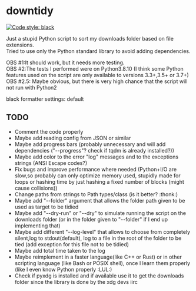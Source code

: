 # downtidy

[![Code style: black](https://img.shields.io/badge/code%20style-black-000000.svg)](https://github.com/psf/black)

Just a stupid Python script to sort my downloads folder based on file extensions.  
Tried to use only the Python standard library to avoid adding dependencies.

OBS #1:It should work, but it needs more testing.  
OBS #2:The tests I performed were on Python3.8.10 (I think some Python features used on the script are only available to versions 3.3+,3.5+ or 3.7+)  
OBS #2.5: Maybe obvious, but there is very high chance that the script will not run with Python2

black formatter settings: default

## TODO

* Comment the code properly
* Maybe add reading config from JSON or similar
* Maybe add progress bars (probably unnecessary and will add dependencies ("--progress"? check if tqdm is already installed?))
* Maybe add color to the error "log" messages and to the exceptions strings (ANSI Escape codes?)
* Fix bugs and improve performance where needed (Python+I/O are slow,so probably can only optimize memory used, stupidly made for loops or hashing time by just hashing a fixed number of blocks (might cause collisions))
* Change paths from strings to Path types/class (is it better? :thonk:)
* Maybe add "--folder" argument that allows the folder path given to be used as target to be tidied
* Maybe add "--dry-run" or "--dry" to simulate running the script on the downloads folder (or in the folder given to "--folder" if I end up implementing that)
* Maybe add different "--log-level" that allows to choose from completely silent,log to stdout(default), log to a file in the root of the folder to be tied (add exception for this file not to be tidied)
* Maybe add total time taken to the log
* Maybe reimplement in a faster language(like C++ or Rust) or in other scripting language (like Bash or POSIX shell), once I learn them properly (like I even know Python properly :LUL:)
* Check if pyxdg is installed and if available use it to get the downloads folder since the library is done by the xdg devs iirc
